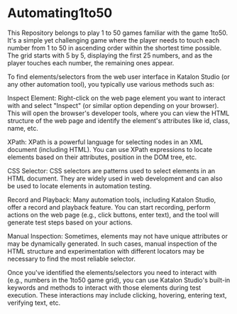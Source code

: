# Automating1to50
This Repository belongs to play 1 to 50 games 
familiar with the game 1to50. It's a simple yet challenging game where the player needs to touch each number from 1 to 50 in ascending order within the shortest time possible. The grid starts with 5 by 5, displaying the first 25 numbers, and as the player touches each number, the remaining ones appear.

To find elements/selectors from the web user interface in Katalon Studio (or any other automation tool), you typically use various methods such as:

Inspect Element: Right-click on the web page element you want to interact with and select "Inspect" (or similar option depending on your browser). This will open the browser's developer tools, where you can view the HTML structure of the web page and identify the element's attributes like id, class, name, etc.

XPath: XPath is a powerful language for selecting nodes in an XML document (including HTML). You can use XPath expressions to locate elements based on their attributes, position in the DOM tree, etc.

CSS Selector: CSS selectors are patterns used to select elements in an HTML document. They are widely used in web development and can also be used to locate elements in automation testing.

Record and Playback: Many automation tools, including Katalon Studio, offer a record and playback feature. You can start recording, perform actions on the web page (e.g., click buttons, enter text), and the tool will generate test steps based on your actions.

Manual Inspection: Sometimes, elements may not have unique attributes or may be dynamically generated. In such cases, manual inspection of the HTML structure and experimentation with different locators may be necessary to find the most reliable selector.

Once you've identified the elements/selectors you need to interact with (e.g., numbers in the 1to50 game grid), you can use Katalon Studio's built-in keywords and methods to interact with those elements during test execution. These interactions may include clicking, hovering, entering text, verifying text, etc.
